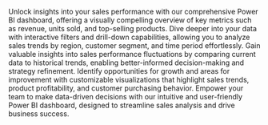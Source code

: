 Unlock insights into your sales performance with our comprehensive Power BI dashboard, offering a visually compelling overview of key metrics such as revenue, units sold, and top-selling products.
Dive deeper into your data with interactive filters and drill-down capabilities, allowing you to analyze sales trends by region, customer segment, and time period effortlessly.
Gain valuable insights into sales performance fluctuations by comparing current data to historical trends, enabling better-informed decision-making and strategy refinement.
Identify opportunities for growth and areas for improvement with customizable visualizations that highlight sales trends, product profitability, and customer purchasing behavior.
Empower your team to make data-driven decisions with our intuitive and user-friendly Power BI dashboard, designed to streamline sales analysis and drive business success.
